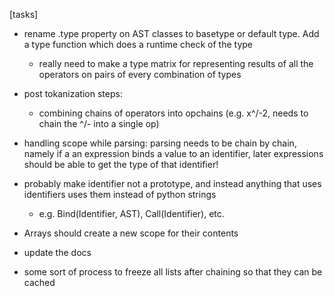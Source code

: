 [tasks]
- rename .type property on AST classes to basetype or default type. Add a type function which does a runtime check of the type
    - really need to make a type matrix for representing results of all the operators on pairs of every combination of types
- post tokanization steps:
    - combining chains of operators into opchains (e.g. x^/-2, needs to chain the ^/- into a single op)
- handling scope while parsing: parsing needs to be chain by chain, namely if a an expression binds a value to an identifier, later expressions should be able to get the type of that identifier!
- probably make identifier not a prototype, and instead anything that uses identifiers uses them instead of python strings
    - e.g. Bind(Identifier, AST), Call(Identifier), etc.
- Arrays should create a new scope for their contents
- update the docs

- some sort of process to freeze all lists after chaining so that they can be cached
